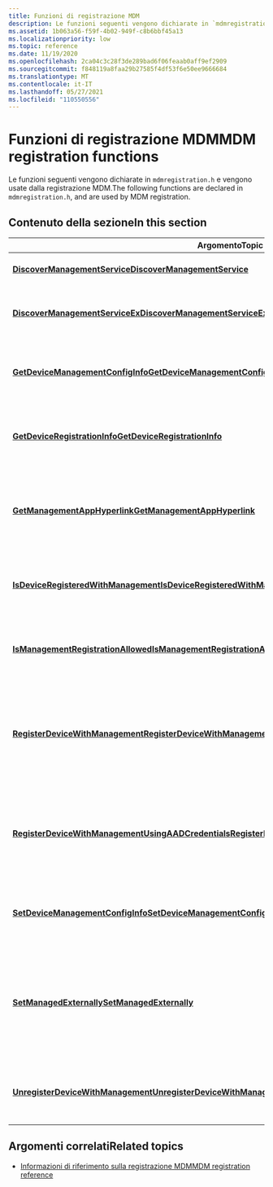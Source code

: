 ```yaml
---
title: Funzioni di registrazione MDM
description: Le funzioni seguenti vengono dichiarate in `mdmregistration.h` e vengono usate dalla registrazione MDM.
ms.assetid: 1b063a56-f59f-4b02-949f-c8b6bbf45a13
ms.localizationpriority: low
ms.topic: reference
ms.date: 11/19/2020
ms.openlocfilehash: 2ca04c3c28f3de289bad6f06feaab0aff9ef2909
ms.sourcegitcommit: f848119a8faa29b27585f4df53f6e50ee9666684
ms.translationtype: MT
ms.contentlocale: it-IT
ms.lasthandoff: 05/27/2021
ms.locfileid: "110550556"
---
```

# <a name="mdm-registration-functions"></a><span data-ttu-id="711be-103">Funzioni di registrazione MDM</span><span class="sxs-lookup"><span data-stu-id="711be-103">MDM registration functions</span></span>

<span data-ttu-id="711be-104">Le funzioni seguenti vengono dichiarate in `mdmregistration.h` e vengono usate dalla registrazione MDM.</span><span class="sxs-lookup"><span data-stu-id="711be-104">The following functions are declared in `mdmregistration.h`, and are used by MDM registration.</span></span>

## <a name="in-this-section"></a><span data-ttu-id="711be-105">Contenuto della sezione</span><span class="sxs-lookup"><span data-stu-id="711be-105">In this section</span></span>

| <span data-ttu-id="711be-106">Argomento</span><span class="sxs-lookup"><span data-stu-id="711be-106">Topic</span></span> | <span data-ttu-id="711be-107">Descrizione</span><span class="sxs-lookup"><span data-stu-id="711be-107">Description</span></span> |
|-|-|
| [<span data-ttu-id="711be-108">**DiscoverManagementService**</span><span class="sxs-lookup"><span data-stu-id="711be-108">**DiscoverManagementService**</span></span>](/windows/win32/api/MDMRegistration/nf-mdmregistration-discovermanagementservice) | <span data-ttu-id="711be-109">Individua il servizio MDM.</span><span class="sxs-lookup"><span data-stu-id="711be-109">Discovers the MDM service.</span></span> |
| [<span data-ttu-id="711be-110">**DiscoverManagementServiceEx**</span><span class="sxs-lookup"><span data-stu-id="711be-110">**DiscoverManagementServiceEx**</span></span>](/windows/win32/api/MDMRegistration/nf-mdmregistration-discovermanagementserviceex) | <span data-ttu-id="711be-111">Individua il servizio MDM usando un server candidato.</span><span class="sxs-lookup"><span data-stu-id="711be-111">Discovers the MDM service using a candidate server.</span></span> |
| [<span data-ttu-id="711be-112">**GetDeviceManagementConfigInfo**</span><span class="sxs-lookup"><span data-stu-id="711be-112">**GetDeviceManagementConfigInfo**</span></span>](/windows/win32/api/mdmregistration/nf-mdmregistration-getdevicemanagementconfiginfo) | <span data-ttu-id="711be-113">Ottiene le informazioni di configurazione associate all'ID provider.</span><span class="sxs-lookup"><span data-stu-id="711be-113">Gets the config info associated with the provider ID.</span></span> |
| [<span data-ttu-id="711be-114">**GetDeviceRegistrationInfo**</span><span class="sxs-lookup"><span data-stu-id="711be-114">**GetDeviceRegistrationInfo**</span></span>](/windows/win32/api/MDMRegistration/nf-mdmregistration-getdeviceregistrationinfo) | <span data-ttu-id="711be-115">Recupera le informazioni di registrazione del dispositivo.</span><span class="sxs-lookup"><span data-stu-id="711be-115">Retrieves the device registration information.</span></span> |
| [<span data-ttu-id="711be-116">**GetManagementAppHyperlink**</span><span class="sxs-lookup"><span data-stu-id="711be-116">**GetManagementAppHyperlink**</span></span>](/windows/win32/api/MDMRegistration/nf-mdmregistration-getmanagementapphyperlink) | <span data-ttu-id="711be-117">Recupera il collegamento ipertestuale dell'app di gestione associato al servizio MDM.</span><span class="sxs-lookup"><span data-stu-id="711be-117">Retrieves the management app hyperlink associated with the MDM service.</span></span> |
| [<span data-ttu-id="711be-118">**IsDeviceRegisteredWithManagement**</span><span class="sxs-lookup"><span data-stu-id="711be-118">**IsDeviceRegisteredWithManagement**</span></span>](/windows/win32/api/MDMRegistration/nf-mdmregistration-isdeviceregisteredwithmanagement) | <span data-ttu-id="711be-119">Controlla se il dispositivo è registrato con un servizio MDM.</span><span class="sxs-lookup"><span data-stu-id="711be-119">Checks whether the device is registered with an MDM service.</span></span> |
| [<span data-ttu-id="711be-120">**IsManagementRegistrationAllowed**</span><span class="sxs-lookup"><span data-stu-id="711be-120">**IsManagementRegistrationAllowed**</span></span>](/windows/win32/api/MDMRegistration/nf-mdmregistration-ismanagementregistrationallowed) | <span data-ttu-id="711be-121">Controlla se la registrazione MDM è consentita dai criteri locali.</span><span class="sxs-lookup"><span data-stu-id="711be-121">Checks whether MDM registration is allowed by local policy.</span></span> |
| [<span data-ttu-id="711be-122">**RegisterDeviceWithManagement**</span><span class="sxs-lookup"><span data-stu-id="711be-122">**RegisterDeviceWithManagement**</span></span>](/windows/win32/api/MDMRegistration/nf-mdmregistration-registerdevicewithmanagement) | <span data-ttu-id="711be-123">Registra un dispositivo con un servizio MDM usando [ \[ MS-MDE: \] Mobile Device Enrollment Protocol.](/openspecs/windows_protocols/ms-mde/5c841535-042e-489e-913c-9d783d741267)</span><span class="sxs-lookup"><span data-stu-id="711be-123">Registers a device with a MDM service, using the [\[MS-MDE\]: Mobile Device Enrollment Protocol](/openspecs/windows_protocols/ms-mde/5c841535-042e-489e-913c-9d783d741267).</span></span> |
| [<span data-ttu-id="711be-124">**RegisterDeviceWithManagementUsingAADCredentials**</span><span class="sxs-lookup"><span data-stu-id="711be-124">**RegisterDeviceWithManagementUsingAADCredentials**</span></span>](/windows/win32/api/MDMRegistration/nf-mdmregistration-registerdevicewithmanagementusingaadcredentials) | <span data-ttu-id="711be-125">Registra un dispositivo con un servizio MDM usando Azure Active Directory (AAD).</span><span class="sxs-lookup"><span data-stu-id="711be-125">Registers a device with a MDM service, using Azure Active Directory (AAD) credentials.</span></span> |
| [<span data-ttu-id="711be-126">**SetDeviceManagementConfigInfo**</span><span class="sxs-lookup"><span data-stu-id="711be-126">**SetDeviceManagementConfigInfo**</span></span>](/windows/win32/api/mdmregistration/nf-mdmregistration-setdevicemanagementconfiginfo) | <span data-ttu-id="711be-127">Imposta le informazioni di configurazione associate all'ID provider.</span><span class="sxs-lookup"><span data-stu-id="711be-127">Sets the config info associated with the provider ID.</span></span> |
| [<span data-ttu-id="711be-128">**SetManagedExternally**</span><span class="sxs-lookup"><span data-stu-id="711be-128">**SetManagedExternally**</span></span>](/windows/win32/api/MDMRegistration/nf-mdmregistration-setmanagedexternally) | <span data-ttu-id="711be-129">Indica all'agente MDM che il dispositivo è gestito esternamente e non deve essere registrato con un servizio MDM.</span><span class="sxs-lookup"><span data-stu-id="711be-129">Indicates to the MDM agent that the device is managed externally and is not to be registered with an MDM service.</span></span> |
| [<span data-ttu-id="711be-130">**UnregisterDeviceWithManagement**</span><span class="sxs-lookup"><span data-stu-id="711be-130">**UnregisterDeviceWithManagement**</span></span>](/windows/win32/api/MDMRegistration/nf-mdmregistration-unregisterdevicewithmanagement) | <span data-ttu-id="711be-131">Annulla la registrazione di un dispositivo con il servizio MDM.</span><span class="sxs-lookup"><span data-stu-id="711be-131">Unregisters a device with the MDM service.</span></span> |

## <a name="related-topics"></a><span data-ttu-id="711be-132">Argomenti correlati</span><span class="sxs-lookup"><span data-stu-id="711be-132">Related topics</span></span>

* [<span data-ttu-id="711be-133">Informazioni di riferimento sulla registrazione MDM</span><span class="sxs-lookup"><span data-stu-id="711be-133">MDM registration reference</span></span>](./mdm-registration-reference.md)

